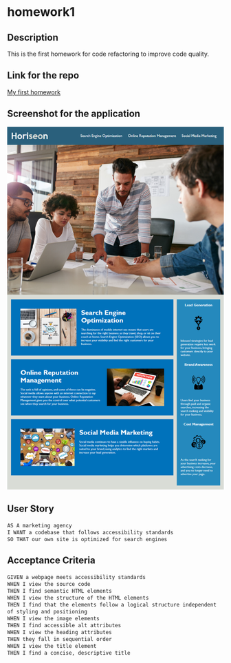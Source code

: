 # homework1

## Description

This is the first homework for code refactoring to improve code quality.

## Link for the repo
[My first homework](https://elcinkoyuncu.github.io/homework1/)

## Screenshot for the application

![Screenshot](./assets/image.png)


## User Story

```
AS A marketing agency
I WANT a codebase that follows accessibility standards
SO THAT our own site is optimized for search engines
```

## Acceptance Criteria

```
GIVEN a webpage meets accessibility standards
WHEN I view the source code
THEN I find semantic HTML elements
WHEN I view the structure of the HTML elements
THEN I find that the elements follow a logical structure independent of styling and positioning
WHEN I view the image elements
THEN I find accessible alt attributes
WHEN I view the heading attributes
THEN they fall in sequential order
WHEN I view the title element
THEN I find a concise, descriptive title
```






